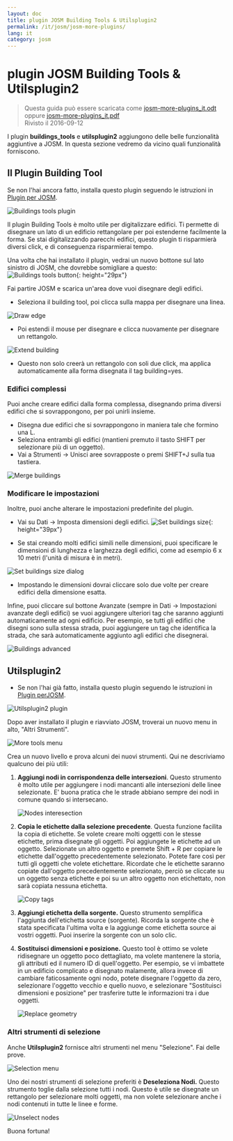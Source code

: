 ```yaml
---
layout: doc
title: plugin JOSM Building Tools & Utilsplugin2 
permalink: /it/josm/josm-more-plugins/
lang: it
category: josm
---
```


plugin JOSM Building Tools & Utilsplugin2
============

> Questa guida può essere scaricata come [josm-more-plugins_it.odt](/files/josm-more-plugins_en.odt) oppure [josm-more-plugins_it.pdf](/files/josm-more-plugins_en.pdf)  
> Rivisto il 2016-09-12  

I plugin **buildings_tools** e **utilsplugin2** aggiungono delle belle funzionalità aggiuntive a JOSM. In questa sezione vedremo da vicino quali funzionalità forniscono.  

Il Plugin **Building Tool**
--------------------------

Se non l'hai ancora fatto, installa questo plugin seguendo le istruzioni in [Plugin per JOSM](/it/josm/josm-plugins).  

![Buildings tools plugin][]

Il plugin Building Tools è molto utile per digitalizzare edifici. Ti permette di disegnare un lato di un edificio rettangolare per poi estenderne facilmente la forma. Se stai digitalizzando parecchi edifici, questo plugin ti risparmierà diversi click, e di conseguenza risparmierai tempo.  

Una volta che hai installato il plugin, vedrai un nuovo bottone sul lato sinistro di JOSM, che dovrebbe somigliare a questo: ![Buildings tools button][]{: height="29px"}

Fai partire JOSM e scarica un'area dove vuoi disegnare degli edifici.  

* Seleziona il building tool, poi clicca sulla mappa per disegnare una linea.  

![Draw edge][]

* Poi estendi il mouse per disegnare e clicca nuovamente per disegnare un rettangolo.  

![Extend building][]

* Questo non solo creerà un rettangolo con soli due click, ma applica automaticamente alla forma disegnata il tag building=yes.  

### Edifici complessi

Puoi anche creare edifici dalla forma complessa, disegnando prima diversi edifici che si sovrappongono, per poi unirli insieme.  

* Disegna due edifici che si sovrappongono in maniera tale che formino una L.  
* Seleziona entrambi gli edifici (mantieni premuto il tasto SHIFT per selezionare più di un oggetto).  
* Vai a Strumenti -> Unisci aree sovrapposte o premi SHIFT+J sulla tua tastiera.  

![Merge buildings][]

### Modificare le impostazioni

Inoltre, puoi anche alterare le impostazioni predefinite del plugin.  

* Vai su Dati -> Imposta dimensioni degli edifici. ![Set buildings size][]{: height="39px"}  

* Se stai creando molti edifici simili nelle dimensioni, puoi specificare le dimensioni di lunghezza e larghezza degli edifici, come ad esempio 6 x 10 metri (l'unità di misura è in metri).  

![Set buildings size dialog][]

* Impostando le dimensioni dovrai cliccare solo due volte per creare edifici della dimensione esatta.  

Infine, puoi cliccare sul bottone Avanzate (sempre in Dati -> Impostazioni avanzate degli edifici) se vuoi aggiungere ulteriori tag che saranno aggiunti automaticamente ad ogni edificio. Per esempio, se tutti gli edifici che disegni sono sulla stessa strada, puoi aggiungere un tag che identifica la strada, che sarà automaticamente aggiunto agli edifici che disegnerai.  

![Buildings advanced][]


Utilsplugin2
-------------

* Se non l'hai già fatto, installa questo plugin seguendo le istruzioni in [Plugin perJOSM](/it/josm/josm-plugins).  

![Utilsplugin2 plugin][]

Dopo aver installato il plugin e riavviato JOSM, troverai un nuovo menu in alto, "Altri Strumenti".  

![More tools menu][]

Crea un nuovo livello e prova alcuni dei nuovi strumenti. Qui ne descriviamo qualcuno dei più utili:  

1. **Aggiungi nodi in corrispondenza delle intersezioni**. Questo strumento è molto utile per aggiungere i nodi mancanti alle intersezioni delle linee selezionate. E' buona pratica che le strade abbiano sempre dei nodi in comune quando si intersecano.  

    ![Nodes interesection][]

2. **Copia le etichette dalla selezione precedente**. Questa funzione facilita la copia di etichette. Se volete creare molti oggetti con le stesse etichette, prima disegnate gli oggetti. Poi aggiungete le etichette ad un oggetto. Selezionate un altro oggetto e premete Shift + R per copiare le etichette dall'oggetto precedentemente selezionato. Potete fare così per tutti gli oggetti che volete etichettare. Ricordate che le etichette saranno copiate dall'oggetto precedentemente selezionato, perciò se cliccate su un oggetto senza etichette e poi su un altro oggetto non etichettato, non sarà copiata nessuna etichetta.  

    ![Copy tags][]

3. **Aggiungi etichetta della sorgente.** Questo strumento semplifica l'aggiunta dell'etichetta source (sorgente). Ricorda la sorgente che è stata specificata l'ultima volta e la aggiunge come etichetta source ai vostri oggetti. Puoi inserire la sorgente con un solo clic.  

4. **Sostituisci dimensioni e posizione.** Questo tool è ottimo se volete ridisegnare un oggetto poco dettagliato, ma volete mantenere la storia, gli attributi ed il numero ID di quell'oggetto. Per esempio, se vi imbattete in un edificio complicato e disegnato malamente, allora invece di cambiare faticosamente ogni nodo, potete disegnare l'oggetto da zero, selezionare l'oggetto vecchio e quello nuovo, e selezionare "Sostituisci dimensioni e posizione" per trasferire tutte le informazioni tra i due oggetti.  

    ![Replace geometry][]


### Altri strumenti di selezione

Anche **Utilsplugin2** fornisce altri strumenti nel menu "Selezione". Fai delle prove.  

![Selection menu][]

Uno dei nostri strumenti di selezione preferiti è **Deseleziona Nodi.** Questo strumento toglie dalla selezione tutti i nodi. Questo è utile se disegnate un rettangolo per selezionare molti oggetti, ma non volete selezionare anche i nodi contenuti in tutte le linee e forme.  

![Unselect nodes][]

Buona fortuna!  


[Buildings tools plugin]: /images/josm/buildings_tools-plugin.png
[Buildings tools button]: /images/josm/buildings_tools-button.png
[Draw edge]: /images/josm/draw-edge.png
[Extend building]: /images/josm/extend-building.png
[Merge buildings]: /images/josm/merge-buildings.png
[Set buildings size]: /images/josm/set-buildings-size.png
[Set buildings size dialog]: /images/josm/set-buildings-size-dialog.png
[Buildings advanced]: /images/josm/buildings-advanced.png
[Utilsplugin2 plugin]: /images/josm/utilsplugin2-plugin.png
[More tools menu]: /images/josm/more-tools-menu.png
[Nodes interesection]: /images/josm/utilsplugin2-nodes-intersection.png
[Copy tags]: /images/josm/utilsplugin2-copy-tags.png
[Replace geometry]: /images/josm/utilsplugin2-replace-geometry.png
[Selection menu]: /images/josm/selection-menu.png
[Unselect nodes]: /images/josm/utilsplugin2-unselect-nodes.png

